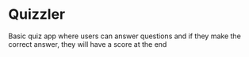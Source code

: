 # Quizzler

Basic quiz app where users can answer questions and if they make the correct answer, they will have a score at the end
